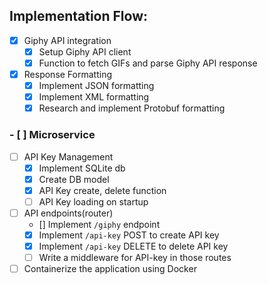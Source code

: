 ## Implementation Flow:
- [x] Giphy API integration
  - [x] Setup Giphy API client
  - [x] Function to fetch GIFs and parse Giphy API response
- [x] Response Formatting
  - [x] Implement JSON formatting
  - [x] Implement XML formatting
  - [x] Research and implement Protobuf formatting
### - [ ] Microservice
- [ ] API Key Management
  - [x] Implement SQLite db
  - [x] Create DB model
  - [x] API Key create, delete function
  - [ ] API Key loading on startup
- [ ] API endpoints(router)
  - [] Implement `/giphy` endpoint
  - [x] Implement `/api-key` POST to create API key
  - [x] Implement `/api-key` DELETE to delete API key
  - [ ] Write a middleware for API-key in those routes
- [ ] Containerize the application using Docker